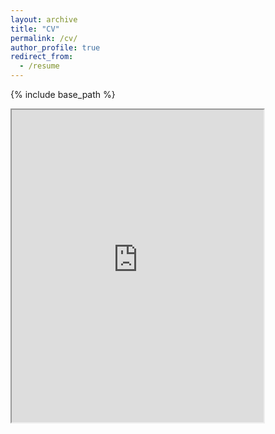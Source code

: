 ```yaml
---
layout: archive
title: "CV"
permalink: /cv/
author_profile: true
redirect_from:
  - /resume
---
```


{% include base_path %}
<iframe src="http://invisib1eman.github.io/Dingwen-Qian.github.io/files/CV_Dingwen_Qian.pdf" width="80%" height="500px"> This browser does not support PDFs. Please download the PDF to view it: <a href="/assets/cv.pdf">Download PDF</a>. </iframe>
